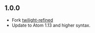 ## 1.0.0

* Fork [twilight-refined](https://github.com/fredwu/twilight-refined)
* Update to Atom 1.13 and higher syntax.
